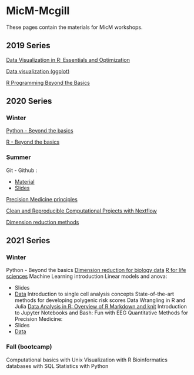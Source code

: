 # MicM-Mcgill


These pages contain the materials for MicM workshops.


## 2019 Series

[Data Visualization in R: Essentials and Optimization](https://github.com/McGill-MiCM/MICM_workshops)

[Data visualization (ggplot)](https://github.com/McGill-MiCM/Data-Visualization-Workshop)

[R Programming Beyond the Basics](https://github.com/McGill-MiCM/MiCM)

## 2020 Series 
### Winter

[Python - Beyond the basics](https://github.com/McGill-MiCM/2020-Winter-Workshop-Series/blob/master/2020-02_MiCM_PythonWorkshop.pdf)

[R - Beyond the basics](https://github.com/McGill-MiCM/R-Beyong-the-Basics/blob/master/README.md)

### Summer
Git - Github :

- [Material](https://github.com/McGill-MiCM/2020-series-summer/blob/main/2020-06-03%20MiCM%20Workshop%20Git%20and%20Github%20Materials(1).pdf)
- [Slides](https://github.com/McGill-MiCM/2020-series-summer/blob/main/2020-06-03%20MiCM%20Workshop%20Git%20and%20Github%20Slides(1).pdf)

[Precision Medicine principles](https://github.com/McGill-MiCM/2020-series-summer/blob/main/PrecisionMedicinePrinciples.zip)

[Clean and Reproducible Computational Projects with Nextflow](https://github.com/McGill-MiCM/2020-series-summer/blob/main/Computational%20Workflows.pdf)

[Dimension reduction methods](https://github.com/McGill-MiCM/2020-series-summer/blob/main/202006_dimension_reduction_workshop.pptx.pdf)

## 2021 Series
### Winter

Python - Beyond the basics
[Dimension reduction for biology data](https://github.com/McGill-MiCM/2021-winter/blob/main/Dimension%20reduction%20for%20biology%20data.pdf)
[R for life sciences](https://github.com/McGill-MiCM/2021-winter/blob/main/R%20for%20Life%20sciences.pptx.pdf)
Machine Learning introduction
Linear models and anova:
- Slides
- [Data](https://github.com/McGill-MiCM/2021-winter/blob/main/Linear%20models%20and%20anova%20data.zip)
Introduction to single cell analysis concepts
State-of-the-art methods for developing polygenic risk scores
Data Wrangling in R and Julia
[Data Analysis in R: Overview of R Markdown and knit](https://github.com/McGill-MiCM/2021-winter/blob/main/MiCM_workshop_Data%20Analysis%20in%20R%20Overview%20of%20R%20Markdown%20and%20knitr.pptx.pdf)
Introduction to Jupyter Notebooks and Bash: Fun with EEG
Quantitative Methods for Precision Medicine:
- Slides
- [Data](https://github.com/McGill-MiCM/2021-winter/blob/main/Cancer%20Data.zip)


### Fall (bootcamp)
Computational basics with Unix
Visualization with R
Bioinformatics databases with SQL
Statistics with Python
